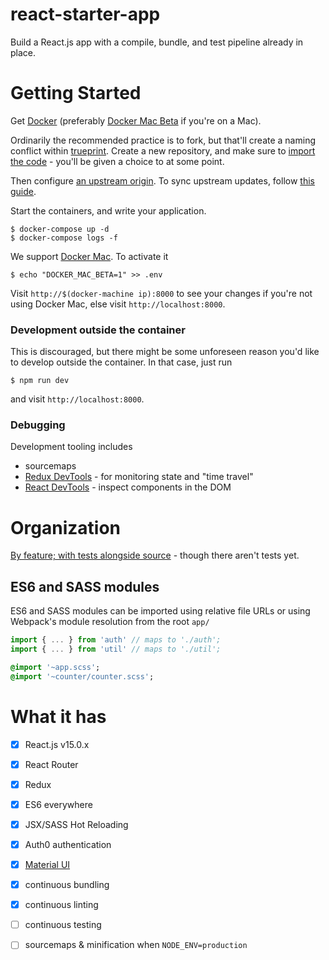 # react-starter-app

Build a React.js app with a compile, bundle, and test pipeline already in place.

# Getting Started

Get [Docker](https://docs.docker.com/linux/step_one/) (preferably [Docker Mac Beta](beta.docker.com) if you're on a Mac).

Ordinarily the recommended practice is to fork, but that'll create a naming conflict within [trueprint](github.com/trueprint). Create a new repository, and make sure to [import the code](https://help.github.com/articles/importing-your-project-to-github/) - you'll be given a choice to at some point.

Then configure [an upstream origin](https://help.github.com/articles/configuring-a-remote-for-a-fork/). To sync upstream updates, follow [this guide](https://help.github.com/articles/syncing-a-fork/).

Start the containers, and write your application.


```
$ docker-compose up -d
$ docker-compose logs -f
```


We support [Docker Mac](https://blog.docker.com/2016/03/docker-for-mac-windows-beta/). To activate it 

```
$ echo "DOCKER_MAC_BETA=1" >> .env
```

Visit `http://$(docker-machine ip):8000` to see your changes if you're not using Docker Mac, else visit `http://localhost:8000`. 

### Development outside the container

This is discouraged, but there might be some unforeseen reason you'd like to develop outside the container. In that case, just run

```
$ npm run dev
```

and visit `http://localhost:8000`.

### Debugging

Development tooling includes

- sourcemaps
- [Redux DevTools](https://github.com/gaearon/redux-devtools#chrome-extension) - for monitoring state and "time travel"
- [React DevTools](https://chrome.google.com/webstore/detail/react-developer-tools/fmkadmapgofadopljbjfkapdkoienihi?hl=en) - inspect components in the DOM

# Organization

[By feature; with tests alongside source](http://marmelab.com/blog/2015/12/17/react-directory-structure.html) - though there aren't tests yet. 

## ES6 and SASS modules

ES6 and SASS modules can be imported using relative file URLs or using Webpack's module resolution from the root `app/`

```javascript
import { ... } from 'auth' // maps to './auth';
import { ... } from 'util' // maps to './util';
```

```sass
@import '~app.scss';
@import '~counter/counter.scss';
```

# What it has

- [x] React.js v15.0.x
- [x] React Router
- [x] Redux
- [x] ES6 everywhere
- [x] JSX/SASS Hot Reloading
- [x] Auth0 authentication
- [x] [Material UI](https://github.com/callemall/material-ui)
- [x] continuous bundling
- [x] continuous linting
- [ ] continuous testing
- [ ] sourcemaps & minification when `NODE_ENV=production`


